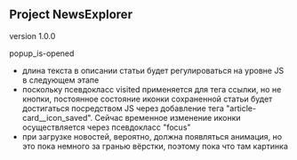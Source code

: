 ## Project NewsExplorer
version 1.0.0

popup_is-opened

- длина текста в описании статьи будет регулироваться на уровне JS в следующем этапе
- поскольку псевдокласс visited применяется для тега ссылки, но не кнопки, постоянное состояние иконки сохраненной статьи будет достигаться посредством JS через добавление тега "article-card__icon_saved". Сейчас временное изменение иконки осуществляется через псевдокласс "focus"
- при загрузке новостей, вероятно, должна появляться анимация, но это пока немного за гранью вёрстки, поэтому пока что там картинка

